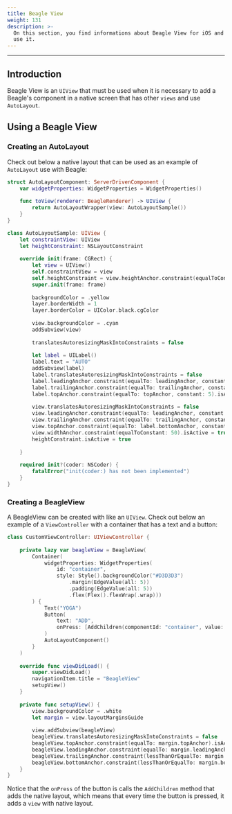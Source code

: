 ```yaml
---
title: Beagle View
weight: 131
description: >-
  On this section, you find informations about Beagle View for iOS and how to
  use it.
---
```


---

## Introduction

Beagle View is an `UIView` that must be used when it is necessary to add a Beagle's component in a native screen that has other `views` and use `AutoLayout`.

## Using a Beagle View

### Creating an AutoLayout

Check out below  a native layout that can be used as an example of  `AutoLayout` use with Beagle:

```swift
struct AutoLayoutComponent: ServerDrivenComponent {
    var widgetProperties: WidgetProperties = WidgetProperties()
    
    func toView(renderer: BeagleRenderer) -> UIView {
        return AutoLayoutWrapper(view: AutoLayoutSample())
    }
}

class AutoLayoutSample: UIView {
    let constraintView: UIView
    let heightConstraint: NSLayoutConstraint
    
    override init(frame: CGRect) {
        let view = UIView()
        self.constraintView = view
        self.heightConstraint = view.heightAnchor.constraint(equalToConstant: 100)
        super.init(frame: frame)
        
        backgroundColor = .yellow
        layer.borderWidth = 1
        layer.borderColor = UIColor.black.cgColor
        
        view.backgroundColor = .cyan
        addSubview(view)
        
        translatesAutoresizingMaskIntoConstraints = false
    
        let label = UILabel()
        label.text = "AUTO"
        addSubview(label)
        label.translatesAutoresizingMaskIntoConstraints = false
        label.leadingAnchor.constraint(equalTo: leadingAnchor, constant: 5).isActive = true
        label.trailingAnchor.constraint(equalTo: trailingAnchor, constant: -5).isActive = true
        label.topAnchor.constraint(equalTo: topAnchor, constant: 5).isActive = true
        
        view.translatesAutoresizingMaskIntoConstraints = false
        view.leadingAnchor.constraint(equalTo: leadingAnchor, constant: 5).isActive = true
        view.trailingAnchor.constraint(equalTo: trailingAnchor, constant: -5).isActive = true
        view.topAnchor.constraint(equalTo: label.bottomAnchor, constant: 5).isActive = true
        view.widthAnchor.constraint(equalToConstant: 50).isActive = true
        heightConstraint.isActive = true
        
    }
    
    required init?(coder: NSCoder) {
        fatalError("init(coder:) has not been implemented")
    }
}
```

### Creating a BeagleView

A BeagleView can be created with like an `UIView`. Check out below an example of a `ViewController` with a container that has a text and a button:

```swift
class CustomViewController: UIViewController {
    
    private lazy var beagleView = BeagleView(
        Container(
            widgetProperties: WidgetProperties(
                id: "container", 
                style: Style().backgroundColor("#D3D3D3")
                    .margin(EdgeValue(all: 5))
                    .padding(EdgeValue(all: 5))
                    .flex(Flex().flexWrap(.wrap)))
        ) {
            Text("YOGA")
            Button(
                text: "ADD", 
                onPress: [AddChildren(componentId: "container", value: [AutoLayoutComponent()])]
            )
            AutoLayoutComponent()
        }
    )
    
    override func viewDidLoad() {
        super.viewDidLoad()
        navigationItem.title = "BeagleView"
        setupView()
    }
    
    private func setupView() {
        view.backgroundColor = .white
        let margin = view.layoutMarginsGuide
        
        view.addSubview(beagleView)
        beagleView.translatesAutoresizingMaskIntoConstraints = false
        beagleView.topAnchor.constraint(equalTo: margin.topAnchor).isActive = true
        beagleView.leadingAnchor.constraint(equalTo: margin.leadingAnchor).isActive = true
        beagleView.trailingAnchor.constraint(lessThanOrEqualTo: margin.trailingAnchor).isActive = true
        beagleView.bottomAnchor.constraint(lessThanOrEqualTo: margin.bottomAnchor).isActive = true
    }
}
```

Notice that the `onPress` of the button is calls the `AddChildren` method that adds the native layout, which means that every time the button is pressed, it adds a `view` with native layout.
